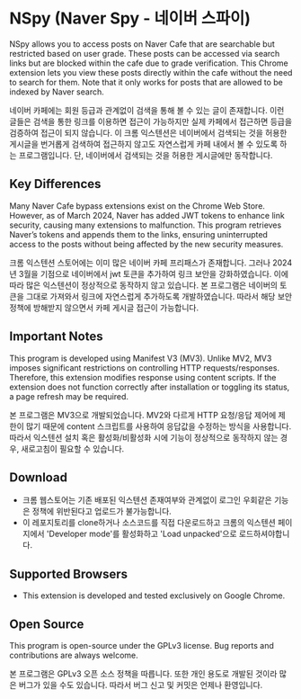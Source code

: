 # NSpy (Naver Spy - 네이버 스파이)

NSpy allows you to access posts on Naver Cafe that are searchable but restricted based on user grade. These posts can be accessed via search links but are blocked within the cafe due to grade verification. This Chrome extension lets you view these posts directly within the cafe without the need to search for them. Note that it only works for posts that are allowed to be indexed by Naver search.

네이버 카페에는 회원 등급과 관계없이 검색을 통해 볼 수 있는 글이 존재합니다. 이런 글들은 검색을 통한 링크를 이용하면 접근이 가능하지만 실제 카페에서 접근하면 등급을 검증하여 접근이 되지 않습니다. 이 크롬 익스텐션은 네이버에서 검색되는 것을 허용한 게시글을 번거롭게 검색하여 접근하지 않고도 자연스럽게 카페 내에서 볼 수 있도록 하는 프로그램입니다. 단, 네이버에서 검색되는 것을 허용한 게시글에만 동작합니다.

## Key Differences

Many Naver Cafe bypass extensions exist on the Chrome Web Store. However, as of March 2024, Naver has added JWT tokens to enhance link security, causing many extensions to malfunction. This program retrieves Naver’s tokens and appends them to the links, ensuring uninterrupted access to the posts without being affected by the new security measures.

크롬 익스텐션 스토어에는 이미 많은 네이버 카페 프리패스가 존재합니다. 그러나 2024년 3월을 기점으로 네이버에서 jwt 토큰을 추가하여 링크 보안을 강화하였습니다. 이에 따라 많은 익스텐션이 정상적으로 동작하지 않고 있습니다. 본 프로그램은 네이버의 토큰을 그대로 가져와서 링크에 자연스럽게 추가하도록 개발하였습니다. 따라서 해당 보안 정책에 방해받지 않으면서 카페 게시글 접근이 가능합니다.

## Important Notes

This program is developed using Manifest V3 (MV3). Unlike MV2, MV3 imposes significant restrictions on controlling HTTP requests/responses. Therefore, this extension modifies response using content scripts. If the extension does not function correctly after installation or toggling its status, a page refresh may be required.

본 프로그램은 MV3으로 개발되었습니다. MV2와 다르게 HTTP 요청/응답 제어에 제한이 많기 때문에 content 스크립트를 사용하여 응답값을 수정하는 방식을 사용합니다. 따라서 익스텐션 설치 혹은 활성화/비활성화 시에 기능이 정상적으로 동작하지 않는 경우, 새로고침이 필요할 수 있습니다.

## Download

- 크롬 웹스토어는 기존 배포된 익스텐션 존재여부와 관계없이 로그인 우회같은 기능은 정책에 위반된다고 업로드가 불가능합니다.
- 이 레포지토리를 clone하거나 소스코드를 직접 다운로드하고 크롬의 익스텐션 페이지에서 'Developer mode'를 활성화하고 'Load unpacked'으로 로드하셔야합니다.

## Supported Browsers

- This extension is developed and tested exclusively on Google Chrome.

## Open Source

This program is open-source under the GPLv3 license. Bug reports and contributions are always welcome.

본 프로그램은 GPLv3 오픈 소스 정책을 따릅니다. 또한 개인 용도로 개발된 것이라 많은 버그가 있을 수도 있습니다. 따라서 버그 신고 및 커밋은 언제나 환영입니다.